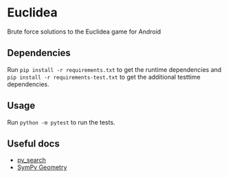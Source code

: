 # Euclidea
Brute force solutions to the Euclidea game for Android

## Dependencies
Run `pip install -r requirements.txt` to get the runtime dependencies and `pip install -r requirements-test.txt` to get the additional testtime dependencies.

## Usage
Run `python -m pytest` to run the tests.

## Useful docs

 - [py_search](http://py-search.readthedocs.io/en/latest/py_search.html#py_search.base.Problem)
 - [SymPy Geometry](http://docs.sympy.org/latest/modules/geometry/index.html)
